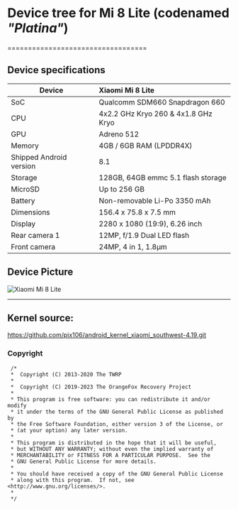 # Device tree for Mi 8 Lite (codenamed _"Platina"_)

==================================
## Device specifications

| Device                  | Xiaomi Mi 8 Lite                                           |
| ----------------------- | :---------------------------------------------------------- |
| SoC                     | Qualcomm SDM660 Snapdragon 660                              |
| CPU                     | 4x2.2 GHz Kryo 260 & 4x1.8 GHz Kryo                         |
| GPU                     | Adreno 512                                                  |
| Memory                  | 4GB / 6GB RAM (LPDDR4X)                                     |
| Shipped Android version | 8.1                                                           |
| Storage                 | 128GB, 64GB emmc 5.1 flash storage                          |
| MicroSD                 | Up to 256 GB                                                |
| Battery                 | Non-removable Li-Po 3350 mAh                                |
| Dimensions              | 156.4 x 75.8 x 7.5 mm                                       |
| Display                 | 2280 x 1080 (19:9), 6.26 inch                               |
| Rear camera 1           | 12MP, f/1.9 Dual LED flash                                  |
| Front camera            | 24MP, 4 in 1, 1.8µm                                         |

## Device Picture

![Xiaomi Mi 8 Lite](https://camo.githubusercontent.com/72377951af3fbe6e9a728d347c0fe89ce831bbae47e4b0b4c4b52da05bb9346b/687474703a2f2f61736b2d66642e7a6f6c2d696d672e636f6d2e636e2f67352f4d30302f30312f30372f43684d6b4a6c763266566149634364554141415f3366627a737838414174545f7742554272674141445f313238382e6a7067)

---
## Kernel source:
https://github.com/pix106/android_kernel_xiaomi_southwest-4.19.git

### Copyright
 ```
  /*
  *  Copyright (C) 2013-2020 The TWRP
  *
  *  Copyright (C) 2019-2023 The OrangeFox Recovery Project
  *
  * This program is free software: you can redistribute it and/or modify
  * it under the terms of the GNU General Public License as published by
  * the Free Software Foundation, either version 3 of the License, or
  * (at your option) any later version.
  *
  * This program is distributed in the hope that it will be useful,
  * but WITHOUT ANY WARRANTY; without even the implied warranty of
  * MERCHANTABILITY or FITNESS FOR A PARTICULAR PURPOSE.  See the
  * GNU General Public License for more details.
  *
  * You should have received a copy of the GNU General Public License
  * along with this program.  If not, see <http://www.gnu.org/licenses/>.
  *
  */
  ```
